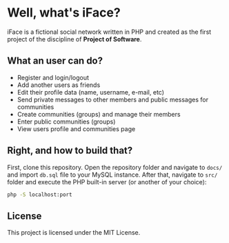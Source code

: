 # Well, what's iFace?

iFace is a fictional social network written in PHP and created as the first project of the discipline of **Project of Software**.

## What an user can do?

- Register and login/logout
- Add another users as friends
- Edit their profile data (name, username, e-mail, etc)
- Send private messages to other members and public messages for communities
- Create communities (groups) and manage their members
- Enter public communities (groups)
- View users profile and communities page

## Right, and how to build that?

First, clone this repository. Open the repository folder and navigate to `docs/` and import `db.sql` file to your MySQL instance. After that, navigate to `src/` folder and execute the PHP built-in server (or another of your choice):

```bash
php -S localhost:port
```

## License

This project is licensed under the MIT License.
